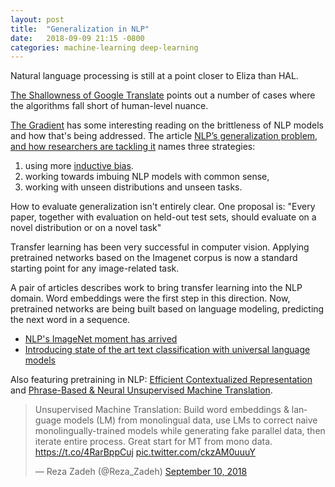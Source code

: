 ```yaml
---
layout: post
title:  "Generalization in NLP"
date:   2018-09-09 21:15 -0800
categories: machine-learning deep-learning
---
```


Natural language processing is still at a point closer to Eliza than HAL.

[The Shallowness of Google Translate][5] points out a number of cases where the algorithms fall short of human-level nuance.

[The Gradient][7] has some interesting reading on the brittleness of NLP models and how that's being addressed. The article [NLP’s generalization problem, and how researchers are tackling it][1] names three strategies:

1. using more [inductive bias][6].
2. working towards imbuing NLP models with common sense,
3. working with unseen distributions and unseen tasks.

How to evaluate generalization isn't entirely clear. One proposal is: "Every paper, together with evaluation on held-out test sets, should evaluate on a novel distribution or on a novel task"

Transfer learning has been very successful in computer vision. Applying pretrained networks based on the Imagenet corpus is now a standard starting point for any image-related task.

A pair of articles describes work to bring transfer learning into the NLP domain. Word embeddings were the first step in this direction. Now, pretrained networks are being built based on language modeling, predicting the next word in a sequence.

* [NLP's ImageNet moment has arrived][2]
* [Introducing state of the art text classification with universal language models][3]

Also featuring pretraining in NLP: [Efficient Contextualized Representation][4] and [Phrase-Based & Neural Unsupervised Machine Translation][8].

<blockquote class="twitter-tweet" data-lang="en"><p lang="en" dir="ltr">Unsupervised Machine Translation: Build word embeddings &amp; language models (LM) from monolingual data, use LMs to correct naive monolingually-trained models while generating fake parallel data, then iterate entire process. Great start for MT from mono data. <a href="https://t.co/4RarBppCuj">https://t.co/4RarBppCuj</a> <a href="https://t.co/ckzAM0uuuY">pic.twitter.com/ckzAM0uuuY</a></p>&mdash; Reza Zadeh (@Reza_Zadeh) <a href="https://twitter.com/Reza_Zadeh/status/1039297349221117952?ref_src=twsrc%5Etfw">September 10, 2018</a></blockquote>
<script async src="https://platform.twitter.com/widgets.js" charset="utf-8"></script>


[1]: https://thegradient.pub/frontiers-of-generalization-in-natural-language-processing/
[2]: https://thegradient.pub/nlp-imagenet/
[3]: http://nlp.fast.ai/classification/2018/05/15/introducting-ulmfit.html
[4]: https://arxiv.org/abs/1804.07827
[5]: https://www.theatlantic.com/technology/archive/2018/01/the-shallowness-of-google-translate/551570/
[6]: http://www.lauradhamilton.com/inductive-biases-various-machine-learning-algorithms
[7]: https://thegradient.pub/
[8]: https://arxiv.org/pdf/1804.07755.pdf

